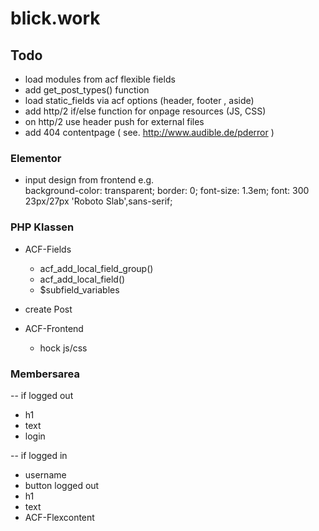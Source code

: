 # blick.work

## Todo

* load modules from acf flexible fields
* add get_post_types() function
* load static_fields via acf options (header, footer , aside)
* add http/2 if/else function for onpage resources (JS, CSS)
* on http/2 use header push for external files 
* add 404 contentpage ( see. http://www.audible.de/pderror )  

### Elementor 
* input design from frontend
  e.g.     
    background-color: transparent;
    border: 0;
    font-size: 1.3em;
    font: 300 23px/27px 'Roboto Slab',sans-serif;

### PHP Klassen
* ACF-Fields
  * acf_add_local_field_group()
  * acf_add_local_field()
  * $subfield_variables
* create Post
  
* ACF-Frontend
  * hock js/css

### Membersarea
-- if logged out
* h1
* text
* login

-- if logged in
* username
* button logged out
* h1
* text
* ACF-Flexcontent


